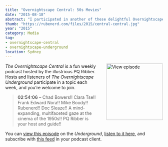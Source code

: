 ```yaml
---
title: "Overnightscape Central: 50s Movies"
date: "2015-08-18"
abstract: "I participated in another of these delightful Overnightscape Underground productions by PQ Ribber."
thumb: "https://rubenerd.com/files/2015/central-central.jpg"
year: "2015"
category: Media
tag:
- overnightscape-central
- overnightscape-underground
location: Sydney
---
```

<p class="show-cover"><a href="https://onsug.com/archives/17158/"><img src="https://rubenerd.com/files/2015/central-central.jpg" alt="View episode" style="float:right; margin:0 0 1em 2em; width:180px; height:180px;" /></a></p>

*The Overnightscape Central* is a fun weekly podcast hosted by the illustrious PQ Ribber. Hosts and listeners of *The Overnightscape Underground* participate in a topic each week, and you’re welcome to join.

> **02:54:06** – Chad Bowers!! Clara Tse!! Frank Edward Nora!! Mike Boody!! Rubenerd!! Doc Sleaze!! A mind-expanding, multifaceted gaze at the cinema of the 1950s!! PQ Ribber is your host and guide!!

You can <a href="https://onsug.com/archives/17158/">view this episode</a> on the *Underground*, <a href="https://media.blubrry.com/onsug/p/onsug.com/shows/Aug15/onsug_Aug15_Central_50s.mp3">listen to it here</a>, and subscribe with <a href="https://onsug.com/archives/category/overnightscapecentral/feed/">this feed</a> in your podcast client.
